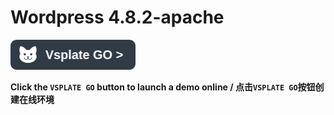 # Wordpress 4.8.2-apache

<a href="https://www.vsplate.com/?docker-compose=https://github.com/vsplate/dcenvs/wordpress/4.8.2-apache"><img alt="VSPLATE GO" src="https://raw.githubusercontent.com/vsplate/images/master/vsgo_btn.png" width="200px"></a>

**Click the `VSPLATE GO` button to launch a demo online / 点击`VSPLATE GO`按钮创建在线环境**
